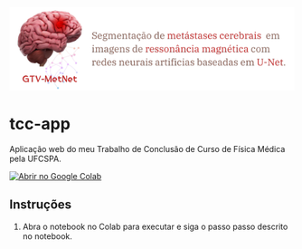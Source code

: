![Descrição alternativa](images/img_readme.png)

# tcc-app
Aplicação web do meu Trabalho de Conclusão de Curso de Física Médica pela UFCSPA.

[![Abrir no Google Colab](https://colab.research.google.com/assets/colab-badge.svg)](https://colab.research.google.com/drive/1K_NtQ6SoCGeA6Ymal_63XlppH2ZUmkLD?usp=sharing)

## Instruções
1. Abra o notebook no Colab para executar e siga o passo passo descrito no notebook.
